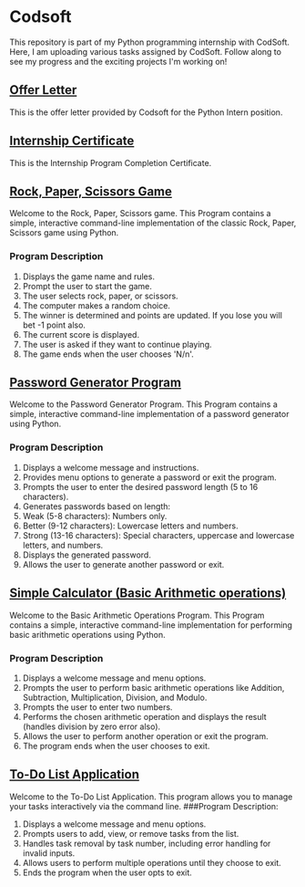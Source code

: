 # Codsoft
This repository is part of my Python programming internship with CodSoft. Here, I am uploading various tasks assigned by CodSoft. Follow along to see my progress and the exciting projects I'm working on!

## [Offer Letter](https://github.com/anuragchakravarty/Codsoft/blob/main/Offer_Letter.pdf)
This is the offer letter provided by Codsoft for the Python Intern position.

## [Internship Certificate](https://github.com/anuragchakravarty/Codsoft/blob/main/Internship%20Certificate.pdf)
This is the Internship Program Completion Certificate.

## [Rock, Paper, Scissors Game](https://github.com/anuragchakravarty/Codsoft/blob/main/Rock_Paper_Scissors.ipynb)

Welcome to the Rock, Paper, Scissors game. This Program contains a simple, interactive command-line implementation of the classic Rock, Paper, Scissors game using Python.
### Program Description
1. Displays the game name and rules.
2. Prompt the user to start the game.
3. The user selects rock, paper, or scissors.
4. The computer makes a random choice.
5. The winner is determined and points are updated. If you lose you will bet -1 point also.
6. The current score is displayed.
7. The user is asked if they want to continue playing.
8. The game ends when the user chooses 'N/n'.

## [Password Generator Program](https://github.com/anuragchakravarty/Codsoft/blob/main/Password_generator.ipynb)

Welcome to the Password Generator Program. This Program contains a simple, interactive command-line implementation of a password generator using Python.
### Program Description
1. Displays a welcome message and instructions.
2. Provides menu options to generate a password or exit the program.
3. Prompts the user to enter the desired password length (5 to 16 characters).
4. Generates passwords based on length:
5. Weak (5-8 characters): Numbers only.
6. Better (9-12 characters): Lowercase letters and numbers.
7. Strong (13-16 characters): Special characters, uppercase and lowercase letters, and numbers.
8. Displays the generated password.
9. Allows the user to generate another password or exit.

## [Simple Calculator (Basic Arithmetic operations)](https://github.com/anuragchakravarty/Codsoft/blob/main/Calaculator__(Basic_Arithmetic_Operator).ipynb)

Welcome to the Basic Arithmetic Operations Program. This Program contains a simple, interactive command-line implementation for performing basic arithmetic operations using Python.
### Program Description
1. Displays a welcome message and menu options.
2. Prompts the user to perform basic arithmetic operations like Addition, Subtraction, Multiplication, Division, and Modulo.
3. Prompts the user to enter two numbers.
4. Performs the chosen arithmetic operation and displays the result (handles division by zero error also).
5. Allows the user to perform another operation or exit the program.
6. The program ends when the user chooses to exit.

## [To-Do List Application](https://github.com/anuragchakravarty/Codsoft/blob/main/To_Do_List.ipynb)
Welcome to the To-Do List Application. This program allows you to manage your tasks interactively via the command line.
###Program Description:
1. Displays a welcome message and menu options.
2. Prompts users to add, view, or remove tasks from the list.
3. Handles task removal by task number, including error handling for invalid inputs.
4. Allows users to perform multiple operations until they choose to exit.
5. Ends the program when the user opts to exit.








